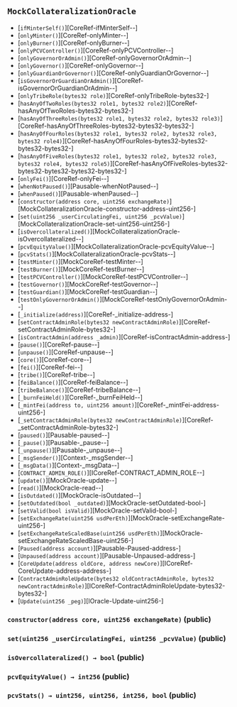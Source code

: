 ## <span id="MockCollateralizationOracle"></span> `MockCollateralizationOracle`



- [`ifMinterSelf()`][CoreRef-ifMinterSelf--]
- [`onlyMinter()`][CoreRef-onlyMinter--]
- [`onlyBurner()`][CoreRef-onlyBurner--]
- [`onlyPCVController()`][CoreRef-onlyPCVController--]
- [`onlyGovernorOrAdmin()`][CoreRef-onlyGovernorOrAdmin--]
- [`onlyGovernor()`][CoreRef-onlyGovernor--]
- [`onlyGuardianOrGovernor()`][CoreRef-onlyGuardianOrGovernor--]
- [`isGovernorOrGuardianOrAdmin()`][CoreRef-isGovernorOrGuardianOrAdmin--]
- [`onlyTribeRole(bytes32 role)`][CoreRef-onlyTribeRole-bytes32-]
- [`hasAnyOfTwoRoles(bytes32 role1, bytes32 role2)`][CoreRef-hasAnyOfTwoRoles-bytes32-bytes32-]
- [`hasAnyOfThreeRoles(bytes32 role1, bytes32 role2, bytes32 role3)`][CoreRef-hasAnyOfThreeRoles-bytes32-bytes32-bytes32-]
- [`hasAnyOfFourRoles(bytes32 role1, bytes32 role2, bytes32 role3, bytes32 role4)`][CoreRef-hasAnyOfFourRoles-bytes32-bytes32-bytes32-bytes32-]
- [`hasAnyOfFiveRoles(bytes32 role1, bytes32 role2, bytes32 role3, bytes32 role4, bytes32 role5)`][CoreRef-hasAnyOfFiveRoles-bytes32-bytes32-bytes32-bytes32-bytes32-]
- [`onlyFei()`][CoreRef-onlyFei--]
- [`whenNotPaused()`][Pausable-whenNotPaused--]
- [`whenPaused()`][Pausable-whenPaused--]
- [`constructor(address core, uint256 exchangeRate)`][MockCollateralizationOracle-constructor-address-uint256-]
- [`set(uint256 _userCirculatingFei, uint256 _pcvValue)`][MockCollateralizationOracle-set-uint256-uint256-]
- [`isOvercollateralized()`][MockCollateralizationOracle-isOvercollateralized--]
- [`pcvEquityValue()`][MockCollateralizationOracle-pcvEquityValue--]
- [`pcvStats()`][MockCollateralizationOracle-pcvStats--]
- [`testMinter()`][MockCoreRef-testMinter--]
- [`testBurner()`][MockCoreRef-testBurner--]
- [`testPCVController()`][MockCoreRef-testPCVController--]
- [`testGovernor()`][MockCoreRef-testGovernor--]
- [`testGuardian()`][MockCoreRef-testGuardian--]
- [`testOnlyGovernorOrAdmin()`][MockCoreRef-testOnlyGovernorOrAdmin--]
- [`_initialize(address)`][CoreRef-_initialize-address-]
- [`setContractAdminRole(bytes32 newContractAdminRole)`][CoreRef-setContractAdminRole-bytes32-]
- [`isContractAdmin(address _admin)`][CoreRef-isContractAdmin-address-]
- [`pause()`][CoreRef-pause--]
- [`unpause()`][CoreRef-unpause--]
- [`core()`][CoreRef-core--]
- [`fei()`][CoreRef-fei--]
- [`tribe()`][CoreRef-tribe--]
- [`feiBalance()`][CoreRef-feiBalance--]
- [`tribeBalance()`][CoreRef-tribeBalance--]
- [`_burnFeiHeld()`][CoreRef-_burnFeiHeld--]
- [`_mintFei(address to, uint256 amount)`][CoreRef-_mintFei-address-uint256-]
- [`_setContractAdminRole(bytes32 newContractAdminRole)`][CoreRef-_setContractAdminRole-bytes32-]
- [`paused()`][Pausable-paused--]
- [`_pause()`][Pausable-_pause--]
- [`_unpause()`][Pausable-_unpause--]
- [`_msgSender()`][Context-_msgSender--]
- [`_msgData()`][Context-_msgData--]
- [`CONTRACT_ADMIN_ROLE()`][ICoreRef-CONTRACT_ADMIN_ROLE--]
- [`update()`][MockOracle-update--]
- [`read()`][MockOracle-read--]
- [`isOutdated()`][MockOracle-isOutdated--]
- [`setOutdated(bool _outdated)`][MockOracle-setOutdated-bool-]
- [`setValid(bool isValid)`][MockOracle-setValid-bool-]
- [`setExchangeRate(uint256 usdPerEth)`][MockOracle-setExchangeRate-uint256-]
- [`setExchangeRateScaledBase(uint256 usdPerEth)`][MockOracle-setExchangeRateScaledBase-uint256-]
- [`Paused(address account)`][Pausable-Paused-address-]
- [`Unpaused(address account)`][Pausable-Unpaused-address-]
- [`CoreUpdate(address oldCore, address newCore)`][ICoreRef-CoreUpdate-address-address-]
- [`ContractAdminRoleUpdate(bytes32 oldContractAdminRole, bytes32 newContractAdminRole)`][ICoreRef-ContractAdminRoleUpdate-bytes32-bytes32-]
- [`Update(uint256 _peg)`][IOracle-Update-uint256-]
### <span id="MockCollateralizationOracle-constructor-address-uint256-"></span> `constructor(address core, uint256 exchangeRate)` (public)



### <span id="MockCollateralizationOracle-set-uint256-uint256-"></span> `set(uint256 _userCirculatingFei, uint256 _pcvValue)` (public)



### <span id="MockCollateralizationOracle-isOvercollateralized--"></span> `isOvercollateralized() → bool` (public)



### <span id="MockCollateralizationOracle-pcvEquityValue--"></span> `pcvEquityValue() → int256` (public)



### <span id="MockCollateralizationOracle-pcvStats--"></span> `pcvStats() → uint256, uint256, int256, bool` (public)




